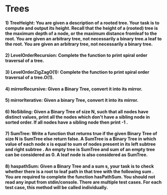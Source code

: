 # Trees

#### 1) TreeHeight: You are given a description of a rooted tree. Your task is to compute and output its height. Recall that the height of a (rooted) tree is the maximum depth of a node, or the maximum distance fromleaf to the root. You are given an arbitrary tree, not necessarily a binary tree.a leaf to the root. You are given an arbitrary tree, not necessarily a binary tree.

#### 2) LevelOrderRecursion: Complete the function to print spiral order traversal of a tree.

#### 3) LevelOrderZigZagO(1): Complete the function to print spiral order traversal of a tree.O(1).

#### 4) mirrorRecursive: Given a Binary Tree, convert it into its mirror.

#### 5) mirrorIterative: Given a binary Tree, convert it into its mirror.

#### 6) NoSibling: Given a Binary Tree of size N, such that all nodes have distinct values, print all the nodes which don't have a sibling node in sorted order. If all nodes have a sibling node then print -1 .

#### 7) SumTree: Write a function that returns true if the given Binary Tree of size N is SumTree else return false. A SumTree is a Binary Tree in which value of each node x is equal to sum of nodes present in its left subtree and right subtree . An empty tree is SumTree and sum of an empty tree can be considered as 0. A leaf node is also considered as SumTree.

#### 8) haspathSum: Given a Binary Tree and a sum s, your task is to check whether there is a root to leaf path in that tree with the following sum . You are required to complete the function hasPathSum. You should not read any input from stdin/console. There are multiple test cases. For each test case, this method will be called individually.

